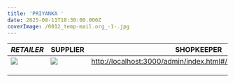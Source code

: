 ```yaml
---
title: 'PRIYANKA '
date: 2025-08-11T18:30:00.000Z
coverImage: /0012_temp-mail.org_-1-.jpg
---
```


| ***RETAILER***                           | SUPPLIER      | SHOPKEEPER                                                                                                                          | DETAILS | OWNER |
| ---------------------------------------- | ------------- | ----------------------------------------------------------------------------------------------------------------------------------- | ------- | ----- |
| ![](</Screenshot 2025-08-18 135553.png>) | ![](/1-2.png) | [http://localhost:3000/admin/index.html#/collections/new/post/\~/](http://localhost:3000/admin/index.html#/collections/new/post/~/) |         |       |
|                                          |               |                                                                                                                                     |         |       |
|                                          |               |                                                                                                                                     |         |       |
|                                          |               |                                                                                                                                     |         |       |
